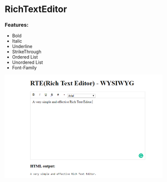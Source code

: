 # RichTextEditor
### Features:
* Bold
* Italic
* Underline
* StrikeThrough
* Ordered List
* Unordered List
* Font-Family

![](https://github.com/KansaraMaulik/RichTextEditor/blob/master/Capture.PNG)
